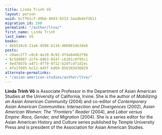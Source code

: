 ```yaml
---
title: Linda Trinh Võ
layout: person
uuid: bcff61cf-49bb-4693-9233-3aa4b4ef3b11
migration_id: 160
permalink: "/author/ltvo/"
first_name: Linda Trinh
last_name: Võ
books:
- 4b5534c6-21a6-4598-b134-d06081de34e6
posts:
- c0aec2f7-c0c8-4e10-8c92-dfda84462f9b
- 8c5dd987-2cf4-4963-8547-c6281c9f95c1
- 4ed78d7b-a471-4f79-9712-b2dfcd71d1ec
- 4fe1f095-bc12-445f-bd69-856303436829
alternate-permalinks:
- "/asian-american-studies/author/ltvo/"
---
```


**Linda Trinh Võ** is Associate Professor in the Department of Asian American Studies at the University of California, Irvine. She is the author of _Mobilizing an Asian American Community_ (2004) and co-­editor of _Contemporary Asian American Communities: Intersection and Divergences_ (2002), _Asian American Women: The “Frontiers” Reader_ (2004), and _Labor versus Empire: Race, Gender, and Migration_ (2004). She is a series editor for the Asian American History and Culture series published by Temple University Press and is president of the Association for Asian American Studies.

